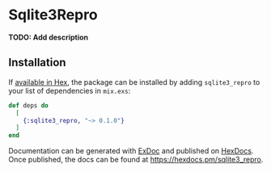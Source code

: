 # Sqlite3Repro

**TODO: Add description**

## Installation

If [available in Hex](https://hex.pm/docs/publish), the package can be installed
by adding `sqlite3_repro` to your list of dependencies in `mix.exs`:

```elixir
def deps do
  [
    {:sqlite3_repro, "~> 0.1.0"}
  ]
end
```

Documentation can be generated with [ExDoc](https://github.com/elixir-lang/ex_doc)
and published on [HexDocs](https://hexdocs.pm). Once published, the docs can
be found at <https://hexdocs.pm/sqlite3_repro>.

